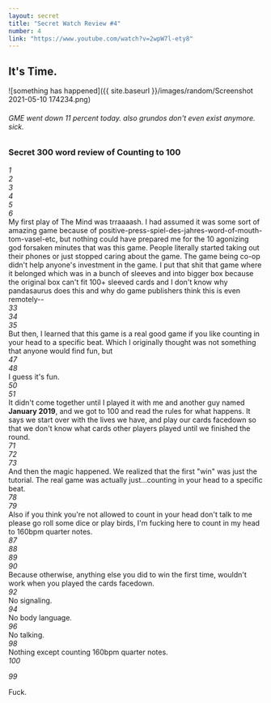 ```yaml
---
layout: secret
title: "Secret Watch Review #4"
number: 4
link: "https://www.youtube.com/watch?v=2wpW7l-ety8"
---
```

## It's Time.
![something has happened]({{ site.baseurl }}/images/random/Screenshot 2021-05-10 174234.png)
###### GME went down 11 percent today. also grundos don't even exist anymore. sick.
### Secret 300 word review of Counting to 100

*1*  
*2*  
*3*  
*4*  
*5*  
*6*  
My first play of The Mind was trraaaash. I had assumed it was some sort of amazing game because of positive-press-spiel-des-jahres-word-of-mouth-tom-vasel-etc, but nothing could have prepared me for the 10 agonizing god forsaken minutes that was this game. People literally started taking out their phones or just stopped caring about the game. The game being co-op didn't help anyone's investment in the game. I put that shit that game where it belonged which was in a bunch of sleeves and into bigger box because the original box can't fit 100+ sleeved cards and I don't know why pandasaurus does this and why do game publishers think this is even remotely--  
*33*  
*34*  
*35*  
But then, I learned that this game is a real good game if you like counting in your head to a specific beat. Which I originally thought was not something that anyone would find fun, but   
*47*  
*48*  
I guess it's fun.  
*50*  
*51*  
It didn't come together until I played it with me and another guy named **January 2019**, and we got to 100 and read the rules for what happens. It says we start over with the lives we have, and play our cards facedown so that we don't know what cards other players played until we finished the round.  
*71*  
*72*  
*73*  
And then the magic happened. We realized that the first "win" was just the tutorial. The real game was actually just...counting in your head to a specific beat.  
*78*  
*79*  
Also if you think you're not allowed to count in your head don't talk to me please go roll some dice or play birds, I'm fucking here to count in my head to 160bpm quarter notes.  
*87*  
*88*  
*89*  
*90*  
Because otherwise, anything else you did to win the first time, wouldn't work when you played the cards facedown.  
*92*  
No signaling.  
*94*  
No body language.  
*96*  
No talking.  
*98*  
Nothing except counting 160bpm quarter notes.  
*100*  

*99*  

Fuck.



